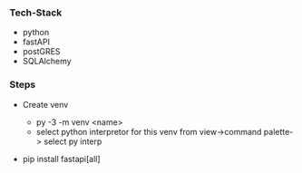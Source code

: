 ### Tech-Stack

-   python
-   fastAPI
-   postGRES
-   SQLAlchemy

### Steps

-   Create venv

    -   py -3 -m venv \<name>
    -   select python interpretor for this venv from view->command palette-> select py interp

-   pip install fastapi[all]
